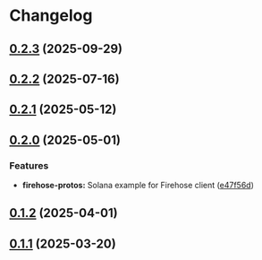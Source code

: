 # Changelog

## [0.2.3](https://github.com/semiotic-ai/veemon/compare/firehose-protos-examples-v0.2.2...firehose-protos-examples-v0.2.3) (2025-09-29)

## [0.2.2](https://github.com/semiotic-ai/veemon/compare/firehose-protos-examples-v0.2.1...firehose-protos-examples-v0.2.2) (2025-07-16)

## [0.2.1](https://github.com/semiotic-ai/veemon/compare/firehose-protos-examples-v0.2.0...firehose-protos-examples-v0.2.1) (2025-05-12)

## [0.2.0](https://github.com/semiotic-ai/veemon/compare/firehose-protos-examples-v0.1.2...firehose-protos-examples-v0.2.0) (2025-05-01)


### Features

* **firehose-protos:** Solana example for Firehose client ([e47f56d](https://github.com/semiotic-ai/veemon/commit/e47f56d9ff5c3c0b7d59211f92fc33433006221b))

## [0.1.2](https://github.com/semiotic-ai/veemon/compare/firehose-protos-examples-v0.1.1...firehose-protos-examples-v0.1.2) (2025-04-01)

## [0.1.1](https://github.com/semiotic-ai/veemon/compare/firehose-protos-examples-v0.1.0...firehose-protos-examples-v0.1.1) (2025-03-20)
